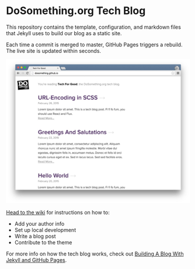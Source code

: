 # DoSomething.org Tech Blog

This repository contains the template, configuration, and markdown files that Jekyll uses to build our blog as a static site.

Each time a commit is merged to master, GitHub Pages triggers a rebuild. The live site is updated within seconds.

![DoSomething Tech Blog](/assets/images/dosomething-tech-blog.jpg "DoSomething Tech Blog")

[Head to the wiki](https://github.com/DoSomething/dosomething.github.io/wiki) for instructions on how to:

- Add your author info
- Set up local development
- Write a blog post
- Contribute to the theme

For more info on how the tech blog works, check out [Building A Blog With Jekyll and GitHub Pages](http://www.smashingmagazine.com/2014/08/01/build-blog-jekyll-github-pages/).
